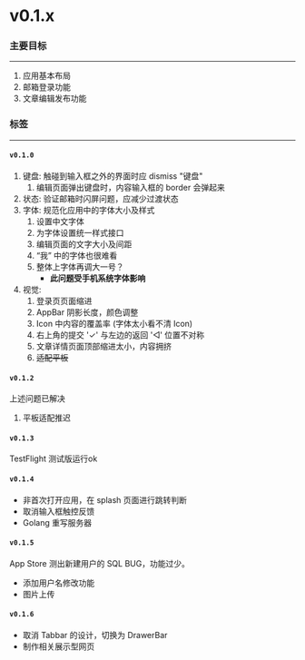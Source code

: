 # v0.1.x

### 主要目标

---

1. 应用基本布局
2. 邮箱登录功能
3. 文章编辑发布功能

### 标签

---


#### `v0.1.0`

1. 键盘: 触碰到输入框之外的界面时应 dismiss "键盘"
   1. 编辑页面弹出键盘时，内容输入框的 border 会弹起来
2. 状态: 验证邮箱时闪屏问题，应减少过渡状态
3. 字体: 规范化应用中的字体大小及样式
   1. 设置中文字体
   2. 为字体设置统一样式接口
   3. 编辑页面的文字大小及间距
   4. “我” 中的字体也很难看
   5. 整体上字体再调大一号？
	  + __此问题受手机系统字体影响__
4. 视觉:
   1. 登录页页面缩进
   2. AppBar 阴影长度，颜色调整
   3. Icon 中内容的覆盖率 (字体太小看不清 Icon)
   4. 右上角的提交 '✓' 与左边的返回 '◁' 位置不对称
   5. 文章详情页面顶部缩进太小，内容拥挤
   6. ~~适配平板~~


#### `v0.1.2`

上述问题已解决

1. 平板适配推迟


#### `v0.1.3`

TestFlight 测试版运行ok

#### `v0.1.4`

+ 非首次打开应用，在 splash 页面进行跳转判断
+ 取消输入框触控反馈
+ Golang 重写服务器

#### `v0.1.5`

App Store 测出新建用户的 SQL BUG，功能过少。

+ 添加用户名修改功能
+ 图片上传

#### `v0.1.6`
+ 取消 Tabbar 的设计，切换为 DrawerBar
+ 制作相关展示型网页
